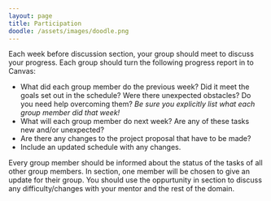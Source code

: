 ```yaml
---
layout: page
title: Participation
doodle: /assets/images/doodle.png
---
```


Each week before discussion section, your group should meet to discuss
your progress. Each group should turn the following progress report in
to Canvas:

* What did each group member do the previous week? Did it meet the
  goals set out in the schedule? Were there unexpected obstacles? Do
  you need help overcoming them? *Be sure you explicitly list what
  each group member did that week!*
* What will each group member do next week? Are any of these tasks new
  and/or unexpected? 
* Are there any changes to the project proposal that have to be made?
* Include an updated schedule with any changes.

Every group member should be informed about the status of the tasks of
all other group members. In section, one member will be chosen to give
an update for their group. You should use the oppurtunity in section
to discuss any difficulty/changes with your mentor and the rest of the
domain.
